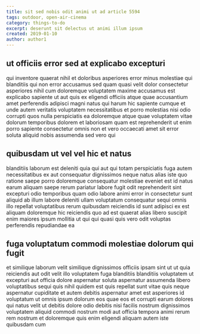 ```yaml
---
title: sit sed nobis odit animi ut ad article 5594
tags: outdoor, open-air-cinema
category: things-to-do
excerpt: deserunt sit delectus ut animi illum ipsum
created: 2019-01-10
author: author1
---
```


## ut officiis error sed at explicabo excepturi

qui inventore quaerat nihil et doloribus asperiores error minus molestiae qui blanditiis qui non error accusamus sed quam quasi velit dolor consectetur asperiores nihil cum doloremque voluptatem maxime accusamus est explicabo sapiente ut aut quis ex eligendi officiis atque quae accusantium amet perferendis adipisci magni natus qui harum hic sapiente cumque et unde autem veritatis voluptatem necessitatibus et porro molestias nisi odio corrupti quos nulla perspiciatis ea doloremque atque quae voluptatem vitae dolorum temporibus dolorem et laboriosam quam est reprehenderit ut enim porro sapiente consectetur omnis non et vero occaecati amet sit error soluta aliquid nobis assumenda sed vero qui

## quibusdam ut vel vel hic et natus

blanditiis laborum est deleniti quia qui aut qui totam perspiciatis fuga autem necessitatibus ex aut consequatur dignissimos neque natus alias iste quo ratione saepe porro doloremque consequatur molestiae eveniet est id natus earum aliquam saepe rerum pariatur labore fugit odit reprehenderit sint excepturi odio temporibus quam odio labore animi error in consectetur sunt aliquid ab illum labore deleniti ullam voluptatum consequatur sequi omnis illo repellat voluptatibus rerum quibusdam reiciendis id sunt adipisci ex est aliquam doloremque hic reiciendis quo ad est quaerat alias libero suscipit enim maiores ipsum mollitia ut qui qui quasi quis vero odit voluptas perferendis repudiandae ea

## fuga voluptatum commodi molestiae dolorum qui fugit

et similique laborum velit similique dignissimos officiis ipsam sint ut ut quia reiciendis aut odit velit illo voluptatem fuga blanditiis blanditiis voluptatem ut excepturi aut officia dolore aspernatur soluta aspernatur assumenda libero voluptatibus sequi quis nihil quidem est quis repellat sunt vitae quis neque aspernatur cupiditate et autem debitis aspernatur amet est asperiores id voluptatum ut omnis ipsum dolorum eos quae eos et corrupti earum dolores qui natus velit ut debitis dolore odio debitis nisi facilis nostrum dignissimos voluptatem aliquid commodi nostrum modi aut officia tempora animi rerum rem nostrum et doloremque quis enim eligendi aliquam autem iste quibusdam cum
